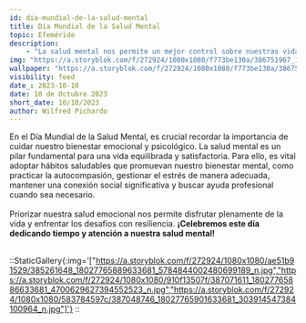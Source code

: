 ```yaml
---
id: dia-mundial-de-la-salud-mental
title: Día Mundial de la Salud Mental
topic: Efeméride
description:
    - "La salud mental nos permite un mejor control sobre nuestras vidas, y hoy que celebramos el Día Mundial de la salud mental, te dejamos algunas recomendaciones y hábitos para mantener un bienestar mental. Cuidar de nuestra salud mental es fundamental para llevar una vida plena y equilibrada. ¡Celebremos este día priorizando nuestra salud emocional!"
img: "https://a.storyblok.com/f/272924/1080x1080/f773be130a/386751967_18027765877633681_8847685113682052707_n.jpg"
wallpaper: "https://a.storyblok.com/f/272924/1080x1080/f773be130a/386751967_18027765877633681_8847685113682052707_n.jpg"
visibility: feed
date_: 2023-10-10
date: 10 de Octubre 2023
short_date: 10/10/2023
author: Wilfred Pichardo
---
```

En el Día Mundial de la Salud Mental, es crucial recordar la importancia de cuidar nuestro bienestar emocional y psicológico. La salud mental es un pilar fundamental para una vida equilibrada y satisfactoria. Para ello, es vital adoptar hábitos saludables que promuevan nuestro bienestar mental, como practicar la autocompasión, gestionar el estrés de manera adecuada, mantener una conexión social significativa y buscar ayuda profesional cuando sea necesario.
<br/><br/>
Priorizar nuestra salud emocional nos permite disfrutar plenamente de la vida y enfrentar los desafíos con resiliencia. **¡Celebremos este día dedicando tiempo y atención a nuestra salud mental!**
<br/><br/>

::StaticGallery{:img='["https://a.storyblok.com/f/272924/1080x1080/ae51b91529/385261648_18027765889633681_5784844002480699189_n.jpg","https://a.storyblok.com/f/272924/1080x1080/910f13507f/387071611_18027765886633681_4700629627394552523_n.jpg","https://a.storyblok.com/f/272924/1080x1080/583784597c/387048746_18027765901633681_303914547384100964_n.jpg"]'}
::